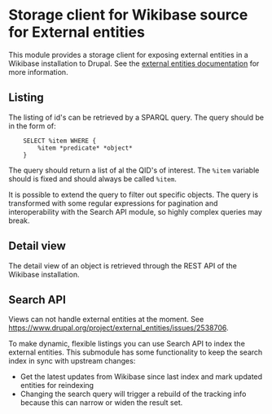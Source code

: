 # Storage client for Wikibase source for External entities

This module provides a storage client for exposing external entities in a Wikibase installation to Drupal. See the [external entities documentation](https://www.drupal.org/docs/contributed-modules/external-entities) for more information.

## Listing

The listing of id's can be retrieved by a SPARQL query. The query should be in the form of:

        SELECT %item WHERE {
            %item *predicate* *object*
        }

The query should return a list of al the QID's of interest. The `%item` variable should is fixed and should always be called `%item`.

It is possible to extend the query to filter out specific objects. The query is transformed with some regular expressions for pagination and interoperability with the Search API module, so highly complex queries may break.

## Detail view

The detail view of an object is retrieved through the REST API of the Wikibase installation.

## Search API

Views can not handle external entities at the moment. See https://www.drupal.org/project/external_entities/issues/2538706.

To make dynamic, flexible listings you can use Search API to index the external entities. This submodule has some functionality to keep the search index in sync with upstream changes:

- Get the latest updates from Wikibase since last index and mark updated entities for reindexing
- Changing the search query will trigger a rebuild of the tracking info because this can narrow or widen the result set.
